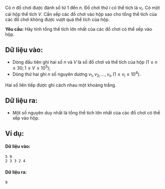 Có $n$ đồ chơi được đánh số từ $1$ đến $n$. Đồ chơi thứ $i$ có thể tích là $v_i$. Có một cái hộp thể tích $V$. Cần xếp các đồ chơi vào hộp sao cho tổng thể tích của các đồ chơi không được vượt quá thể tích của hộp.

**Yêu cầu:** Hãy tính tổng thể tích lớn nhất của các đồ chơi có thể xếp vào hộp.

## Dữ liệu vào:
- Dòng đầu tiên ghi hai số $n$ và $V$ là số đồ chơi và thể tích của hộp $(1≤n≤30;1≤V≤10^5 )$;
- Dòng thứ hai ghi $n$ số nguyên dương $v_1,v_2,…,v_n\ (1≤v_i≤10^4 )$.

Hai số liên tiếp được ghi cách nhau một khoảng trắng.

## Dữ liệu ra:
- Một số nguyên duy nhất là tổng thể tích lớn nhất của các đồ chơi có thể xếp vào hộp.

## Ví dụ:
#### Dữ liệu vào:
```
5 9
2 3 3 2 4
```

#### Dữ liệu ra:
```
9
```